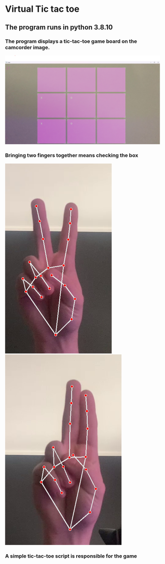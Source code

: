 # Virtual Tic tac toe
## The program runs in python 3.8.10
### The program displays a tic-tac-toe game board on the camcorder image. 
![board-img.png](board-img.png)

### Bringing two fingers together means checking the box 

![hand-track.png](hand-track.png)
![hand-track-click.png](hand-track-click.png)

### A simple tic-tac-toe script is responsible for the game